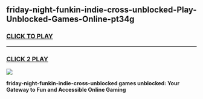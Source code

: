 
## friday-night-funkin-indie-cross-unblocked-Play-Unblocked-Games-Online-pt34g
<h3>
<a href="https://premium76.site?title=friday-night-funkin-indie-cross-unblocked&ref=25A">CLICK TO PLAY</a></h3>
<hr>

<h3>
<a href="https://premium76.site?title=friday-night-funkin-indie-cross-unblocked&ref=25A">CLICK 2 PLAY</a>
  
</h3>

<a href="https://premium76.site?title=friday-night-funkin-indie-cross-unblocked&ref=25A"><img src="https://clearcache.store/games.png"></a>


**friday-night-funkin-indie-cross-unblocked games unblocked: Your Gateway to Fun and Accessible Online Gaming**
